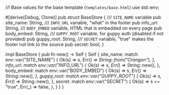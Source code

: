//! Base values for the base template (`templates/base.html`)
use std::env;

#[derive(Debug, Clone)]
pub struct BaseStore {
    /// `SITE_NAME` variable
    pub site_name: String,
    /// `INFO_URL` variable, "what" in the footer
    pub info_url: String,
    /// `BODY_EMBED` variable, HTML that is embedded on every page
    pub body_embed: String,
    /// `GUPPY_ROOT` variable, for guppy auth (disabled if not provided)
    pub guppy_root: String,
    /// `SECRET` variable, "true" makes the footer not link to the source
    pub secret: bool,
}

impl BaseStore {
    pub fn new() -> Self {
        Self {
            site_name: match env::var("SITE_NAME") {
                Ok(s) => s,
                Err(_) => String::from("Crangon"),
            },
            info_url: match env::var("INFO_URL") {
                Ok(s) => s,
                Err(_) => String::new(),
            },
            body_embed: match env::var("BODY_EMBED") {
                Ok(s) => s,
                Err(_) => String::new(),
            },
            guppy_root: match env::var("GUPPY_ROOT") {
                Ok(s) => s,
                Err(_) => String::new(),
            },
            secret: match env::var("SECRET") {
                Ok(s) => s == "true",
                Err(_) => false,
            },
        }
    }
}
